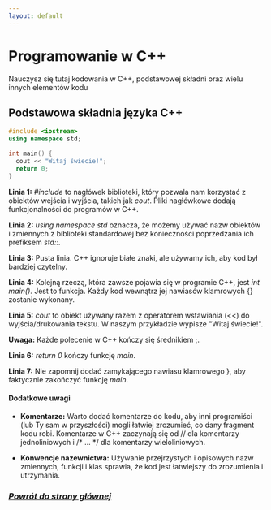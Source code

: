 ```yaml
---
layout: default
---
```


# Programowanie w C++
Nauczysz się tutaj kodowania w C++, podstawowej składni oraz wielu innych elementów kodu 
## Podstawowa składnia języka C++

```cpp
#include <iostream>
using namespace std;

int main() {
  cout << "Witaj świecie!";
  return 0;
}
```
**Linia 1:** _#include <iostream>_ to nagłówek biblioteki, który pozwala nam korzystać z obiektów wejścia i wyjścia, takich jak _cout_. Pliki nagłówkowe dodają funkcjonalności do programów w C++.

**Linia 2:** _using namespace std_ oznacza, że możemy używać nazw obiektów i zmiennych z biblioteki standardowej bez konieczności poprzedzania ich prefiksem _std::_.

**Linia 3:** Pusta linia. C++ ignoruje białe znaki, ale używamy ich, aby kod był bardziej czytelny.

**Linia 4:** Kolejną rzeczą, która zawsze pojawia się w programie C++, jest _int main()_. Jest to funkcja. Każdy kod wewnątrz jej nawiasów klamrowych {} zostanie wykonany.

**Linia 5:** _cout_ to obiekt używany razem z operatorem wstawiania (<<) do wyjścia/drukowania tekstu. W naszym przykładzie wypisze "Witaj świecie!".

**Uwaga:** Każde polecenie w C++ kończy się średnikiem ;.

**Linia 6:** _return 0_ kończy funkcję _main_.

**Linia 7:** Nie zapomnij dodać zamykającego nawiasu klamrowego }, aby faktycznie zakończyć funkcję _main_.

#### Dodatkowe uwagi
- **Komentarze:** Warto dodać komentarze do kodu, aby inni programiści (lub Ty sam w przyszłości) mogli łatwiej zrozumieć, co dany fragment kodu robi. Komentarze w C++ zaczynają się od // dla komentarzy jednoliniowych i /* ... */ dla komentarzy wieloliniowych.

- **Konwencje nazewnictwa:** Używanie przejrzystych i opisowych nazw zmiennych, funkcji i klas sprawia, że kod jest łatwiejszy do zrozumienia i utrzymania.


### _[Powrót do strony głównej](./index.html)_